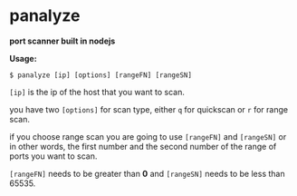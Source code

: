 # panalyze
**port scanner built in nodejs**

**Usage:**

`$ panalyze [ip] [options] [rangeFN] [rangeSN]`

`[ip]` is the ip of the host that you want to scan.

you have two `[options]` for scan type, either `q` for quickscan or `r` for range scan.

if you choose range scan you are going to use `[rangeFN]` and `[rangeSN]` or in other words, the first number and the second number of the range of ports you want to scan.

`[rangeFN]` needs to be greater than **0** and `[rangeSN]` needs to be less than 65535.